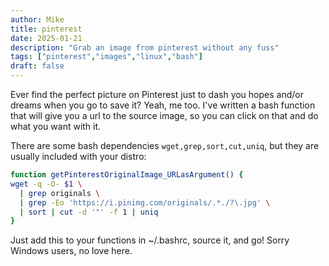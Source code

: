 ```yaml
---
author: Mike
title: pinterest
date: 2025-01-21
description: "Grab an image from pinterest without any fuss"
tags: ["pinterest","images","linux","bash"]
draft: false
---
```


Ever find the perfect picture on Pinterest just to dash you hopes and/or dreams when you go to save it? Yeah, me too. I've written a bash function that will give you a url to the source image, so you can click on that and do what you want with it.

There are some bash dependencies `wget,grep,sort,cut,uniq`, but they are usually included with your distro:

```bash
function getPinterestOriginalImage_URLasArgument() {
wget -q -O- $1 \
  | grep originals \
  | grep -Eo 'https://i.pinimg.com/originals/.*./?\.jpg' \
  | sort | cut -d '"' -f 1 | uniq
}
```

Just add this to your functions in ~/.bashrc, source it, and go! Sorry Windows users, no love here.
